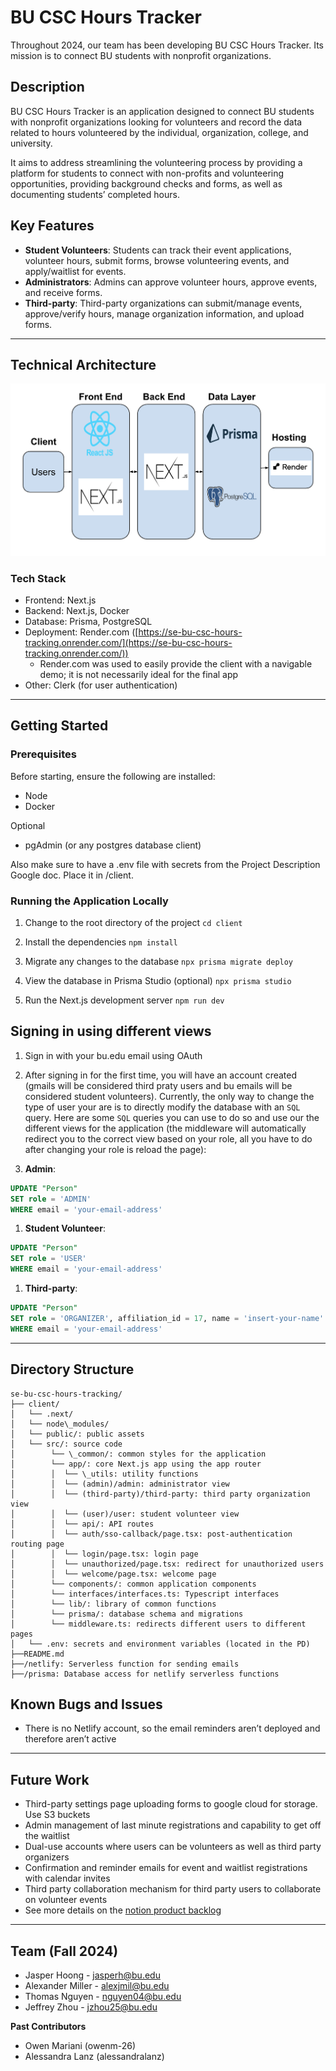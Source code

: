 # BU CSC Hours Tracker

Throughout  2024, our team has been developing BU CSC Hours Tracker. Its mission is to connect BU students with nonprofit organizations.

## **Description**

BU CSC Hours Tracker is an application designed to connect BU students with nonprofit organizations looking for volunteers and record the data related to hours volunteered by the individual, organization, college, and university.

It aims to address streamlining the volunteering process by providing a platform for students to connect with non-profits and volunteering opportunities, providing background checks and forms, as well as documenting students’ completed hours.

## **Key Features**

* **Student Volunteers**: Students can track their event applications, volunteer hours, submit forms, browse volunteering events, and apply/waitlist for events.  
* **Administrators**: Admins can approve volunteer hours, approve events, and receive forms.  
* **Third-party**: Third-party organizations can submit/manage events, approve/verify hours, manage organization information, and upload forms.

---

## **Technical Architecture**

<!-- link the image from the public folder -->
![Architecture Diagram](client/public/technical-architecture.png)

### Tech Stack

* Frontend: Next.js  
* Backend: Next.js, Docker  
* Database: Prisma, PostgreSQL  
* Deployment: Render.com ([https://se-bu-csc-hours-tracking.onrender.com/](https://se-bu-csc-hours-tracking.onrender.com/))  
  * Render.com was used to easily provide the client with a navigable demo; it is not necessarily ideal for the final app  
* Other: Clerk (for user authentication)

---

## **Getting Started**

### Prerequisites

Before starting, ensure the following are installed:

* Node  
* Docker

Optional

* pgAdmin (or any postgres database client)

Also make sure to have a .env file with secrets from the Project Description Google doc. Place it in /client.

### **Running the Application Locally**

1. Change to the root directory of the project
`cd client`

2. Install the dependencies
`npm install`

3. Migrate any changes to the database
`npx prisma migrate deploy`

4. View the database in Prisma Studio (optional)
`npx prisma studio`

5. Run the Next.js development server
`npm run dev`

## **Signing in using different views**

1. Sign in with your bu.edu email using OAuth
2. After signing in for the first time, you will have an account created (gmails will be considered third praty users and bu emails will be considered student volunteers). Currently, the only way to change the type of user your are is to directly modify the database with an `SQL` query. Here are some `SQL` queries you can use to do so and use our the different views for the application (the middleware will automatically redirect you to the correct view based on your role, all you have to do after changing your role is reload the page):


3. **Admin**:

```sql
UPDATE "Person"
SET role = 'ADMIN'
WHERE email = 'your-email-address'
```

1. **Student Volunteer**:

```sql
UPDATE "Person"
SET role = 'USER'
WHERE email = 'your-email-address'
```

1. **Third-party**:

```sql
UPDATE "Person"
SET role = 'ORGANIZER', affiliation_id = 17, name = 'insert-your-name'
WHERE email = 'your-email-address'
```

---

## **Directory Structure**

```
se-bu-csc-hours-tracking/    
├── client/    
│   └── .next/  
│   └── node\_modules/  
│   └── public/: public assets  
│   └── src/: source code  
│        └── \_common/: common styles for the application  
│        └── app/: core Next.js app using the app router  
│        │  └── \_utils: utility functions  
│        │  └── (admin)/admin: administrator view  
│        │  └── (third-party)/third-party: third party organization view  
│        │  └── (user)/user: student volunteer view  
│        │  └── api/: API routes  
│        │  └── auth/sso-callback/page.tsx: post-authentication routing page  
│        │  └── login/page.tsx: login page  
│        │  └── unauthorized/page.tsx: redirect for unauthorized users     
│        │  └── welcome/page.tsx: welcome page  
│        └── components/: common application components  
│        └── interfaces/interfaces.ts: Typescript interfaces  
│        └── lib/: library of common functions  
│        └── prisma/: database schema and migrations  
│        └── middleware.ts: redirects different users to different pages    
│   └── .env: secrets and environment variables (located in the PD)  
├──README.md    
├──/netlify: Serverless function for sending emails  
├──/prisma: Database access for netlify serverless functions  
```

## **Known Bugs and Issues**

* There is no Netlify account, so the email reminders aren’t deployed and therefore aren’t active

---

## **Future Work**

* Third-party settings page uploading forms to google cloud for storage. Use S3 buckets  
* Admin management of last minute registrations and capability to get off the waitlist  
* Dual-use accounts where users can be volunteers as well as third party organizers  
* Confirmation and reminder emails for event and waitlist registrations with calendar invites  
* Third party collaboration mechanism for third party users to collaborate on volunteer events  
* See more details on the [notion product backlog](https://www.notion.so/fffa3b1ea9418147ab49e2582f3077d8?v=fffa3b1ea9418102a0b5000c75102abe&pvs=4)

---

## **Team (Fall 2024\)**

* Jasper Hoong \- <jasperh@bu.edu>  
* Alexander Miller \- <alexjmil@bu.edu>  
* Thomas Nguyen \- <nguyen04@bu.edu>  
* Jeffrey Zhou \- [jzhou25@bu.edu](mailto:jzhou25@bu.edu)

**Past Contributors**

* Owen Mariani (owenm-26)  
* Alessandra Lanz (alessandralanz)
